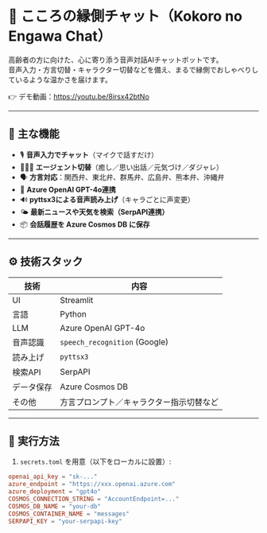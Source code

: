 # 🍵 こころの縁側チャット（Kokoro no Engawa Chat）

高齢者の方に向けた、心に寄り添う音声対話AIチャットボットです。  
音声入力・方言切替・キャラクター切替などを備え、まるで縁側でおしゃべりしているような温かさを届けます。

👉 デモ動画：https://youtu.be/8irsx42btNo

---

## 🧩 主な機能

- 🎙 **音声入力でチャット**（マイクで話すだけ）
- 🧑‍🤝‍🧑 **エージェント切替**（癒し／思い出話／元気づけ／ダジャレ）
- 🗣 **方言対応**：関西弁、東北弁、群馬弁、広島弁、熊本弁、沖縄弁
- 🧠 **Azure OpenAI GPT-4o連携**
- 🔊 **pyttsx3による音声読み上げ**（キャラごとに声変更）
- 🌤 **最新ニュースや天気を検索（SerpAPI連携）**
- 📦 **会話履歴を Azure Cosmos DB に保存**

---

## ⚙️ 技術スタック

| 技術 | 内容 |
|------|------|
| UI | Streamlit |
| 言語 | Python |
| LLM | Azure OpenAI GPT-4o |
| 音声認識 | `speech_recognition` (Google) |
| 読み上げ | `pyttsx3` |
| 検索API | SerpAPI |
| データ保存 | Azure Cosmos DB |
| その他 | 方言プロンプト／キャラクター指示切替など

---

## 🚀 実行方法

1. `secrets.toml` を用意（以下をローカルに設置）:

```toml
openai_api_key = "sk-..."
azure_endpoint = "https://xxx.openai.azure.com"
azure_deployment = "gpt4o"
COSMOS_CONNECTION_STRING = "AccountEndpoint=..."
COSMOS_DB_NAME = "your-db"
COSMOS_CONTAINER_NAME = "messages"
SERPAPI_KEY = "your-serpapi-key"
